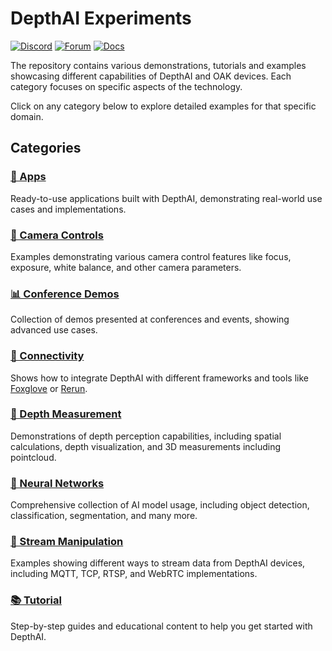# DepthAI Experiments

[![Discord](https://img.shields.io/discord/790680891252932659?label=Discord)](https://discord.gg/luxonis)
[![Forum](https://img.shields.io/badge/Forum-discuss-orange)](https://discuss.luxonis.com/)
[![Docs](https://img.shields.io/badge/Docs-DepthAI-yellow)](https://docs.luxonis.com)

The repository contains various demonstrations, tutorials and examples showcasing different capabilities of DepthAI and OAK devices. Each category focuses on specific aspects of the technology.

Click on any category below to explore detailed examples for that specific domain.

## Categories

### [📱 Apps](apps/)

Ready-to-use applications built with DepthAI, demonstrating real-world use cases and implementations.

### [🎥 Camera Controls](camera-controls/)

Examples demonstrating various camera control features like focus, exposure, white balance, and other camera parameters.

### [📊 Conference Demos](conference-demos/)

Collection of demos presented at conferences and events, showing advanced use cases.

### [🔌 Connectivity](connectivity/)

Shows how to integrate DepthAI with different frameworks and tools like [Foxglove](https://docs.foxglove.dev/docs/introduction/) or [Rerun](https://rerun.io/docs/getting-started/what-is-rerun).

### [📏 Depth Measurement](depth-measurement/)

Demonstrations of depth perception capabilities, including spatial calculations, depth visualization, and 3D measurements including pointcloud.

### [🧠 Neural Networks](neural-networks/)

Comprehensive collection of AI model usage, including object detection, classification, segmentation, and many more.

### [🔄 Stream Manipulation](stream-manipulation/)

Examples showing different ways to stream data from DepthAI devices, including MQTT, TCP, RTSP, and WebRTC implementations.

### [📚 Tutorial](tutorial/)

Step-by-step guides and educational content to help you get started with DepthAI.
